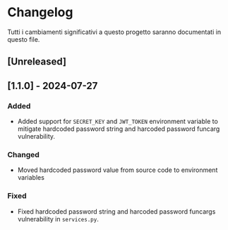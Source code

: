# Changelog

Tutti i cambiamenti significativi a questo progetto saranno documentati in questo file.

## [Unreleased]

## [1.1.0] - 2024-07-27

### Added
- Added support for `SECRET_KEY` and `JWT_TOKEN` environment variable to mitigate hardcoded password string and harcoded password funcarg vulnerability.

### Changed
- Moved hardcoded password value from source code to environment variables

### Fixed
- Fixed hardcoded password string and harcoded password funcargs vulnerability in `services.py`.
